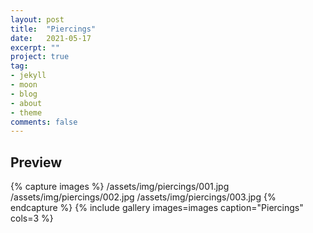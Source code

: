 ```yaml
---
layout: post
title:  "Piercings"
date:   2021-05-17
excerpt: ""
project: true
tag:
- jekyll 
- moon
- blog
- about
- theme
comments: false
---
```


## Preview

{% capture images %}
  /assets/img/piercings/001.jpg
  /assets/img/piercings/002.jpg
  /assets/img/piercings/003.jpg
{% endcapture %}
{% include gallery images=images caption="Piercings" cols=3 %}
